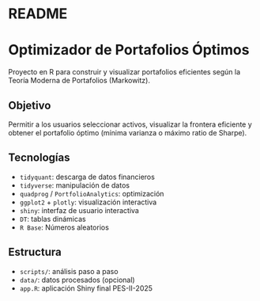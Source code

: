 # README
# Optimizador de Portafolios Óptimos

Proyecto en R para construir y visualizar portafolios eficientes según la Teoría Moderna de Portafolios (Markowitz).

## Objetivo
Permitir a los usuarios seleccionar activos, visualizar la frontera eficiente y obtener el portafolio óptimo (mínima varianza o máximo ratio de Sharpe).

## Tecnologías
- `tidyquant`: descarga de datos financieros
- `tidyverse`: manipulación de datos
- `quadprog` / `PortfolioAnalytics`: optimización
- `ggplot2` + `plotly`: visualización interactiva
- `shiny`: interfaz de usuario interactiva
- `DT`: tablas dinámicas
- `R Base`: Números aleatorios

## Estructura
- `scripts/`: análisis paso a paso
- `data/`: datos procesados (opcional)
- `app.R`: aplicación Shiny final
PES-II-2025